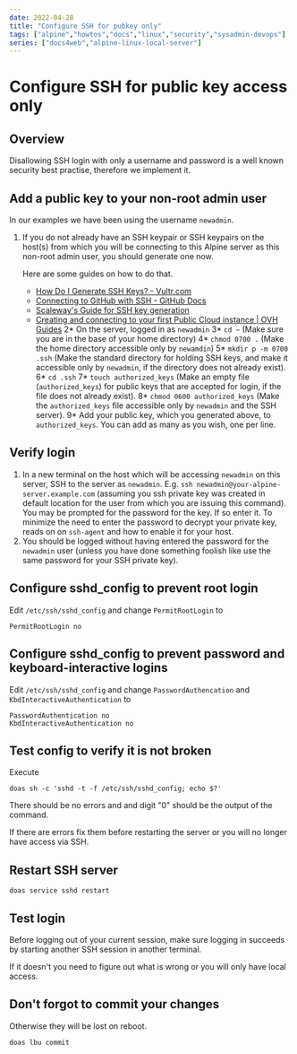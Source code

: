 ```yaml
---
date: 2022-04-28
title: "Configure SSH for pubkey only"
tags: ["alpine","howtos","docs","linux","security","sysadmin-devops"]
series: ["docs4web","alpine-linux-local-server"]
---
```


# Configure SSH for public key access only

## Overview

Disallowing SSH login with only a username and password is a well known security best practise, therefore we implement it.

Add a public key to your non-root admin user
---------------------------------------------------

In our examples we have been using the username `newadmin`.

1. If you do not already have an SSH keypair or SSH keypairs on the host(s) from which you will be connecting to this Alpine server as this non-root admin user, you should generate one now.
   
   Here are some guides on how to do that.
   
    * [How Do I Generate SSH Keys? - Vultr.com](https://www.vultr.com/docs/how-do-i-generate-ssh-keys/)
    * [Connecting to GitHub with SSH - GitHub Docs](https://docs.github.com/en/authentication/connecting-to-github-with-ssh)
    * [Scaleway's Guide for SSH key generation](https://www.scaleway.com/en/docs/console/my-project/how-to/create-ssh-key/)
    * [Creating and connecting to your first Public Cloud instance | OVH Guides](https://docs.ovh.com/gb/en/public-cloud/public-cloud-first-steps/#step-1-creating-ssh-keys)
      2* On the server, logged in as `newadmin`
      3* `cd ~` (Make sure you are in the base of your home directory)
      4* `chmod 0700 .` (Make the home directory accessible only by `newamdin`)
      5* `mkdir p -m 0700 .ssh` (Make the standard directory for holding SSH keys, and make it accessible only by `newadmin`, if the directory does not already exist).
      6* `cd .ssh`
      7* `touch authorized_keys` (Make an empty file (`authorized_keys`) for public keys that are accepted for login, if the file does not already exist).
      8* `chmod 0600 authorized_keys` (Make the `authorized_keys` file accessible only by `newadmin` and the SSH server).
      9* Add your public key, which you generated above, to `authorized_keys`. You can add as many as you wish, one per line.

Verify login
------------

1. In a new terminal on the host which will be accessing `newadmin` on this server, SSH to the server as `newadmin`. E.g. `ssh newadmin@your-alpine-server.example.com` (assuming you ssh private key was created in default location for the user from which you are issuing this command). You may be prompted for the password for the key. If so enter it. To minimize the need to enter the password to decrypt your private key, reads on on `ssh-agent` and how to enable it for your host.
2. You should be logged without having entered the password for the `newadmin` user (unless you have done something foolish like use the same password for your SSH private key).

Configure sshd_config to prevent root login
-------------------------------------------

Edit `/etc/ssh/sshd_config` and change `PermitRootLogin` to

```shell
PermitRootLogin no
```

Configure sshd_config to prevent password and keyboard-interactive logins
-------------------------------------------------------------------------

Edit `/etc/ssh/sshd_config` and change `PasswordAuthencation` and `KbdInteractiveAuthentication` to

```shell
PasswordAuthentication no
KbdInteractiveAuthentication no
```

Test config to verify it is not broken
--------------------------------------

Execute

```shell
doas sh -c 'sshd -t -f /etc/ssh/sshd_config; echo $?'
```

There should be no errors and and digit "0" should be the output of the command.

If there are errors fix them before restarting the server or you will no longer have access via SSH.

Restart SSH server
------------------

```shell
doas service sshd restart
```

Test login
----------

Before logging out of your current session, make sure logging in succeeds by starting another SSH session in another terminal.

If it doesn't you need to figure out what is wrong or you will only have local access.

## Don't forgot to commit your changes

Otherwise they will be lost on reboot.

```shell
doas lbu commit
```
